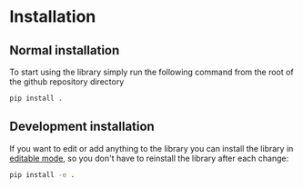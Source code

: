 # Installation

## Normal installation

To start using the library simply run the following command from the root of the github repository directory

``` sh
pip install .
```

## Development installation

If you want to edit or add anything to the library you can install the library in [editable mode](https://setuptools.pypa.io/en/latest/userguide/development_mode.html#development-mode-a-k-a-editable-installs), so you don't have to reinstall the library after each change:

``` sh
pip install -e .
```
